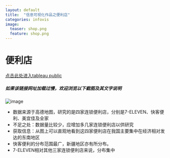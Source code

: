 ```yaml
---
layout: default
title:  "信息可视化作品之便利店"
categories: infovis 
image:
  teaser: shop.png
  feature: shop.png
---
```


# 便利店
[点击此处进入tableau public](https://public.tableau.com/profile/.8478#!/vizhome/shop_0/sheet0)
##### 如果该链接网址加载过慢，欢迎浏览以下截图及其文字说明

![image](https://github.com/SQsuki/SQsuki.github.io/images/shop.jpg)

- 数据来源于高德地图，研究的是四家连锁便利店，分别是7-ELEVEN、快客便利、美宜佳及全家
- 不足之处：数据量比较少，应增加多几家连锁便利店以供研究
- 获取信息：从图上可以直观地看到这四家便利店在我国主要集中在经济相对发达的东南地区
- 快客便利的分布范围最广，新疆地区亦有所分布。
- 7-ELEVEN相对其他三家连锁便利店来说，分布集中


